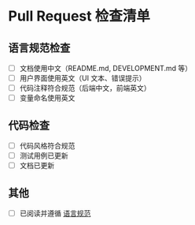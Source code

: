 # Pull Request 检查清单

## 语言规范检查
- [ ] 文档使用中文（README.md, DEVELOPMENT.md 等）
- [ ] 用户界面使用英文（UI 文本、错误提示）
- [ ] 代码注释符合规范（后端中文，前端英文）
- [ ] 变量命名使用英文

## 代码检查
- [ ] 代码风格符合规范
- [ ] 测试用例已更新
- [ ] 文档已更新

## 其他
- [ ] 已阅读并遵循 [语言规范](../LANGUAGE_GUIDELINES.md)
